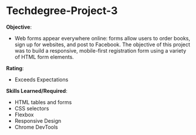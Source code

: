 # Techdegree-Project-3
<strong>Objective</strong>:
- Web forms appear everywhere online: forms allow users to order books, sign up for websites, and post to Facebook. The objective of this project was to build a responsive, mobile-first registration form using a variety of HTML form elements. 

<strong>Rating</strong>:
- Exceeds Expectations

<strong>Skills Learned/Required</strong>:
- HTML tables and forms
- CSS selectors
- Flexbox
- Responsive Design
- Chrome DevTools